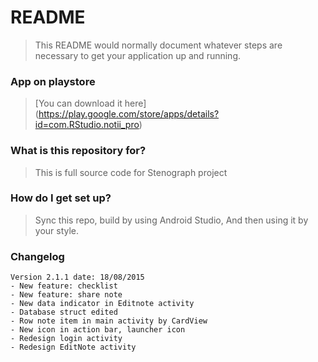 # README #

>This README would normally document whatever steps are necessary to get your application up and running.

### App on playstore ###

>[You can download it here] (https://play.google.com/store/apps/details?id=com.RStudio.notii_pro)

### What is this repository for? ###

>This is full source code for Stenograph project

### How do I get set up? ###

>Sync this repo, build by using Android Studio,
>And then using it by your style.

### Changelog

```
Version 2.1.1 date: 18/08/2015
- New feature: checklist
- New feature: share note
- New data indicator in Editnote activity
- Database struct edited
- Row note item in main activity by CardView
- New icon in action bar, launcher icon
- Redesign login activity
- Redesign EditNote activity
```
